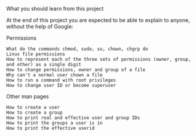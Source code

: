 What you should learn from this project

At the end of this project you are expected to be able to explain to anyone, without the help of Google:

Permissions

    What do the commands chmod, sudo, su, chown, chgrp do
    Linux file permissions
    How to represent each of the three sets of permissions (owner, group, and other) as a single digit
    How to change permissions, owner and group of a file
    Why can't a normal user chown a file
    How to run a command with root privileges
    How to change user ID or become superuser

Other man pages

    How to create a user
    How to create a group
    How to print real and effective user and group IDs
    How to print the groups a user is in
    How to print the effective userid

